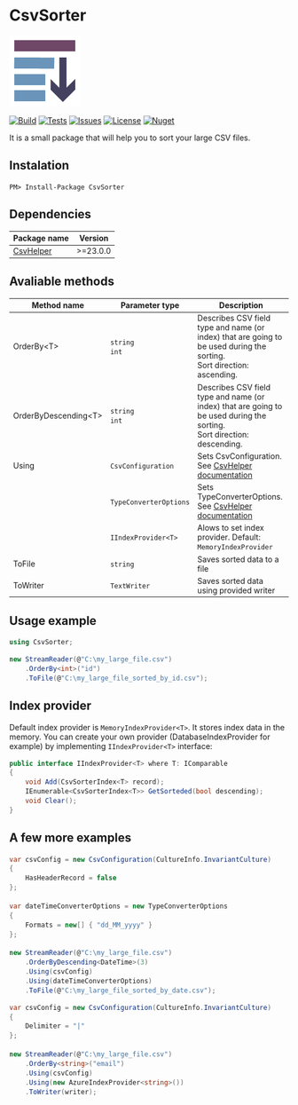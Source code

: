 # CsvSorter

![](CsvSorter/logo.png)

[![Build](https://img.shields.io/appveyor/build/b-maslennikov/CsvSorter/master?style=flat-square)](https://ci.appveyor.com/project/b-maslennikov/CsvSorter) [![Tests](https://img.shields.io/appveyor/tests/b-maslennikov/CsvSorter?style=flat-square)](https://ci.appveyor.com/project/b-maslennikov/CsvSorter/build/tests) [![Issues](https://img.shields.io/github/issues/b-maslennikov/CsvSorter?style=flat-square)](https://github.com/b-maslennikov/CsvSorter/issues) [![License](https://img.shields.io/github/license/b-maslennikov/CsvSorter?style=flat-square)](https://github.com/b-maslennikov/CsvSorter/blob/main/LICENSE) [![Nuget](https://img.shields.io/nuget/v/CsvSorter?style=flat-square)](https://www.nuget.org/packages/CsvSorter)

It is a small package that will help you to sort your large CSV files.

## Instalation
```
PM> Install-Package CsvSorter
```

## Dependencies
| Package name | Version |
| - | - |
| [CsvHelper](https://www.nuget.org/packages/CsvHelper) | >=23.0.0 |

## Avaliable methods

| Method name | Parameter type | Description |
| - | - | - |
| OrderBy&lt;T&gt; | `string`<br>`int` | Describes CSV field type and name (or index) that are going to be used during the sorting.<br>Sort direction: ascending. |
| OrderByDescending&lt;T&gt; | `string`<br>`int` | Describes CSV field type and name (or index) that are going to be used during the sorting.<br>Sort direction: descending. |
| Using | `CsvConfiguration` | Sets CsvConfiguration. See [CsvHelper documentation](https://joshclose.github.io/CsvHelper/) |
|  | `TypeConverterOptions` | Sets TypeConverterOptions. See [CsvHelper documentation](https://joshclose.github.io/CsvHelper/) |
|  | `IIndexProvider<T>` | Alows to set index provider. Default: `MemoryIndexProvider` |
| ToFile | `string` | Saves sorted data to a file |
| ToWriter | `TextWriter` | Saves sorted data using provided writer |

## Usage example
```csharp
using CsvSorter;
```
```csharp
new StreamReader(@"C:\my_large_file.csv")
    .OrderBy<int>("id")
    .ToFile(@"C:\my_large_file_sorted_by_id.csv");
```

## Index provider
Default index provider is `MemoryIndexProvider<T>`. It stores index data in the memory.
You can create your own provider (DatabaseIndexProvider for example) by implementing `IIndexProvider<T>` interface:
```csharp
public interface IIndexProvider<T> where T: IComparable
{
    void Add(CsvSorterIndex<T> record);
    IEnumerable<CsvSorterIndex<T>> GetSorteded(bool descending);
    void Clear();
}
```

## A few more examples
```csharp
var csvConfig = new CsvConfiguration(CultureInfo.InvariantCulture)
{
    HasHeaderRecord = false
};

var dateTimeConverterOptions = new TypeConverterOptions
{ 
    Formats = new[] { "dd_MM_yyyy" }
};

new StreamReader(@"C:\my_large_file.csv")
    .OrderByDescending<DateTime>(3)
    .Using(csvConfig)
    .Using(dateTimeConverterOptions)
    .ToFile(@"C:\my_large_file_sorted_by_date.csv");
```

```csharp
var csvConfig = new CsvConfiguration(CultureInfo.InvariantCulture)
{
    Delimiter = "|"
};

new StreamReader(@"C:\my_large_file.csv")
    .OrderBy<string>("email")
    .Using(csvConfig)
    .Using(new AzureIndexProvider<string>())
    .ToWriter(writer);
```
